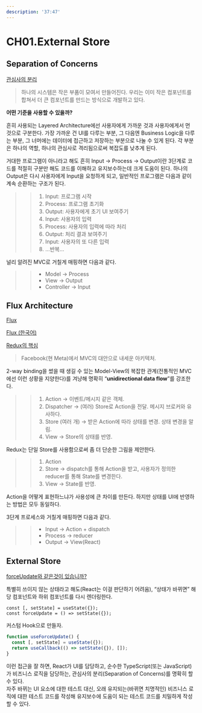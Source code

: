 ```yaml
---
description: '37:47'
---
```


# CH01.External Store

## Separation of Concerns

[관심사의 분리](https://ko.wikipedia.org/wiki/%EA%B4%80%EC%8B%AC%EC%82%AC_%EB%B6%84%EB%A6%AC)

> 하나의 시스템은 작은 부품이 모여서 만들어진다. 우리는 이미 작은 컴포넌트를 합쳐서 더 큰 컴포넌트를 만드는 방식으로 개발하고 있다.

**어떤 기준을 사용할 수 있을까?**

흔히 사용되는 Layered Architecture에선 사용자에게 가까운 것과 사용자에게서 먼 것으로 구분한다. 가장 가까운 건 UI를 다루는 부분, 그 다음엔 Business Logic을 다루는 부분, 그 너머에는 데이터에 접근하고 저장하는 부분으로 나눌 수 있게 된다. 각 부분은 하나의 역할, 하나의 관심사로 격리됨으로써 복잡도를 낮추게 된다.

거대한 프로그램이 아니라고 해도 흔히 Input → Process → Output이란 3단계로 코드를 적절히 구분만 해도 코드를 이해하고 유지보수하는데 크게 도움이 된다. 하나의 Output은 다시 사용자에게 Input을 요청하게 되고, 일반적인 프로그램은 다음과 같이 계속 순환하는 구조가 된다.

> > 1. Input: 프로그램 시작
> > 2. Process: 프로그램 초기화
> > 3. Output: 사용자에게 초기 UI 보여주기
> > 4. Input: 사용자의 입력
> > 5. Process: 사용자의 입력에 따라 처리
> > 6. Output: 처리 결과 보여주기
> > 7. Input: 사용자의 또 다른 입력
> > 8. …반복…

널리 알려진 MVC로 거칠게 매핑하면 다음과 같다.

> > * Model → Process
> > * View → Output
> > * Controller → Input

## Flux Architecture

[Flux](https://facebook.github.io/flux/docs/in-depth-overview/)

[Flux (한국어)](https://haruair.github.io/flux/docs/overview.html)

[Redux의 핵심](https://ko.redux.js.org/tutorials/essentials/part-1-overview-concepts)

> Facebook(현 Meta)에서 MVC의 대안으로 내세운 아키텍처.

2-way binding을 썼을 때 생길 수 있는 Model-View의 복잡한 관계(전통적인 MVC에선 이런 상황을 지양한다)를 겨냥해 명확히 “**unidirectional data flow**”를 강조한다.

> > 1. Action → 이벤트/메시지 같은 객체.
> > 2. Dispatcher → (여러) Store로 Action을 전달. 메시지 브로커와 유사하다.
> > 3. Store (여러 개) → 받은 Action에 따라 상태를 변경. 상태 변경을 알림.
> > 4. View → Store의 상태를 반영.

Redux는 단일 Store를 사용함으로써 좀 더 단순한 그림을 제안한다.

> > 1. Action
> > 2. Store → dispatch를 통해 Action을 받고, 사용자가 정의한 reducer를 통해 State를 변경한다.
> > 3. View → State를 반영.

Action을 어떻게 표현하느냐가 사용성에 큰 차이를 만든다. 하지만 상태를 UI에 반영하는 방법은 모두 동일하다.

3단계 프로세스와 거칠게 매핑하면 다음과 같다.

> > * Input → Action + dispatch
> > * Process → reducer
> > * Output → View(React)

## External Store

[forceUpdate와 같은것이 있습니까?](https://ko.legacy.reactjs.org/docs/hooks-faq.html#is-there-something-like-forceupdate)

특별히 쓰이지 않는 상태라고 해도(React는 이걸 판단하기 어려움), “상태가 바뀌면” 해당 컴포넌트와 하위 컴포넌트를 다시 렌더링한다.

```tsx
const [, setState] = useState({});
const forceUpdate = () => setState({});
```

커스텀 Hook으로 만들자.

```typescript
function useForceUpdate() {
  const [, setState] = useState({});
  return useCallback(() => setState({}), []);
}
```

이런 접근을 잘 하면, React가 UI를 담당하고, 순수한 TypeScript(또는 JavaScript)가 비즈니스 로직을 담당하는, 관심사의 분리(Separation of Concerns)를 명확히 할 수 있다.\
자주 바뀌는 UI 요소에 대한 테스트 대신, 오래 유지되는(바뀌면 치명적인) 비즈니스 로직에 대한 테스트 코드를 작성해 유지보수에 도움이 되는 테스트 코드를 치밀하게 작성할 수 있다.





